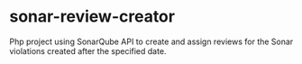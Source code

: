 sonar-review-creator
====================

Php project using SonarQube API to create and assign reviews for the Sonar violations created after the specified date.
